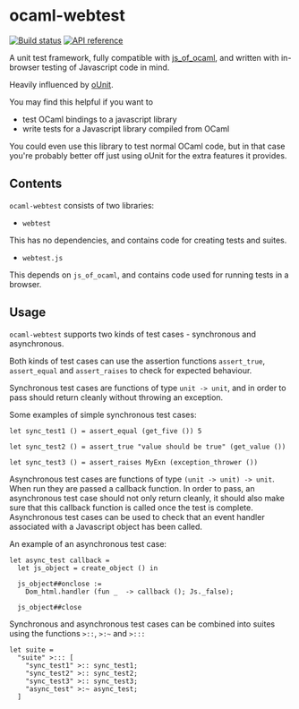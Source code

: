ocaml-webtest
=============

[![Build status](https://travis-ci.org/johnelse/ocaml-webtest.png?branch=master)](https://travis-ci.org/johnelse/ocaml-webtest)
[![API reference](https://img.shields.io/badge/docs-API_reference-blue.svg)](https://johnelse.github.io/ocaml-webtest)

A unit test framework, fully compatible with
[js_of_ocaml](https://github.com/ocsigen/js_of_ocaml), and written with
in-browser testing of Javascript code in mind.

Heavily influenced by [oUnit](http://ounit.forge.ocamlcore.org/).

You may find this helpful if you want to

* test OCaml bindings to a javascript library
* write tests for a Javascript library compiled from OCaml

You could even use this library to test normal OCaml code, but in that case
you're probably better off just using oUnit for the extra features it provides.

## Contents

`ocaml-webtest` consists of two libraries:

* `webtest`

This has no dependencies, and contains code for creating tests and suites.

* `webtest.js`

This depends on `js_of_ocaml`, and contains code used for running tests in a
browser.

## Usage

`ocaml-webtest` supports two kinds of test cases - synchronous and asynchronous.

Both kinds of test cases can use the assertion functions `assert_true`,
`assert_equal` and `assert_raises` to check for expected behaviour.

Synchronous test cases are functions of type `unit -> unit`, and in order to
pass should return cleanly without throwing an exception.

Some examples of simple synchronous test cases:

```
let sync_test1 () = assert_equal (get_five ()) 5

let sync_test2 () = assert_true "value should be true" (get_value ())

let sync_test3 () = assert_raises MyExn (exception_thrower ())
```

Asynchronous test cases are functions of type `(unit -> unit) -> unit`. When
run they are passed a callback function. In order to pass, an asynchronous test
case should not only return cleanly, it should also make sure that this callback
function is called once the test is complete. Asynchronous test cases can be
used to check that an event handler associated with a Javascript object has been
called.

An example of an asynchronous test case:

```
let async_test callback =
  let js_object = create_object () in

  js_object##onclose :=
    Dom_html.handler (fun _  -> callback (); Js._false);

  js_object##close
```

Synchronous and asynchronous test cases can be combined into suites using the
functions `>::`, `>:~` and `>:::`

```
let suite =
  "suite" >::: [
    "sync_test1" >:: sync_test1;
    "sync_test2" >:: sync_test2;
    "sync_test3" >:: sync_test3;
    "async_test" >:~ async_test;
  ]
```
